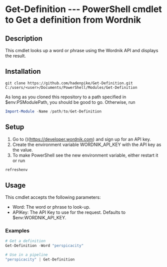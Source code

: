 # Get-Definition --- PowerShell cmdlet to Get a definition from Wordnik

## Description

This cmdlet looks up a word or phrase using the Wordnik API and displays the result.

## Installation

```powershell}
git clone https://github.com/hadenpike/Get-Definition.git C:/users/<user>/Documents/PowerShell/Modules/Get-Definition
```

As long as you cloned this repository to a path specified in $env:PSModulePath, you should be good to go. Otherwise, run
```powershell
Import-Module -Name /path/to/Get-Definition
```

## Setup

1. Go to ()(https://developer.wordnik.com) and sign up for an API key.
2. Create the environment variable WORDNIK_API_KEY with the API key as the value.
3. To make PowerShell see the new environment variable, either restart it or run
```powershell
refreshenv
```

## Usage

This cmdlet accepts the following parameters:
* Word: The word or phrase to look-up.
* APIKey: The API Key to use for the request. Defaults to $env:WORDNIK_API_KEY.

### Examples

```powershell
# Get a definition
Get-Definition -Word "perspicacity"
```

```powershell
# Use in a pipeline
"perspicacity" | Get-Definition
```
